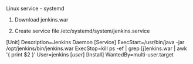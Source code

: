 Linux service - systemd
1. Download jenkins.war

2. Create service file /etc/systemd/system/jenkins.service

[Unit]
Description=Jenkins Daemon
[Service]
ExecStart=/usr/bin/java -jar /opt/jenkins/bin/jenkins.war
ExecStop=kill ps -ef | grep [j]enkins.war | awk '{ print $2 }'
User=jenkins [*user*]
[Install]
WantedBy=multi-user.target


